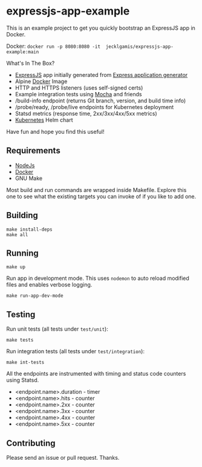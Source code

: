 # expressjs-app-example

This is an example project to get you quickly bootstrap an ExpressJS app in Docker.

Docker:  `docker run -p 8080:8080 -it  jecklgamis/expressjs-app-example:main`

What's In The Box?

* [ExpressJS](https://expressjs.com/) app initially generated
  from [Express application generator](https://expressjs.com/en/starter/generator.html)
* Alpine [Docker](https://docker.io) Image
* HTTP and HTTPS listeners (uses self-signed certs)
* Example integration tests using [Mocha](https://mochajs.org/) and friends
* /build-info endpoint (returns Git branch, version, and build time info)
* /probe/ready, /probe/live endpoints for Kubernetes deployment
* Statsd metrics (response time, 2xx/3xx/4xx/5xx metrics)
* [Kubernetes](https://kubernetes.io/) Helm chart 

Have fun and hope you find this useful!

## Requirements

* [NodeJs](https://nodejs.org/en/download/package-manager/)
* [Docker](https://docs.docker.com/get-docker/)
* GNU Make

Most build and run commands are wrapped inside Makefile. Explore this one to see what the existing targets you can
invoke of if you like to add one.

## Building
```
make install-deps
make all
```

## Running
```
make up
```

Run app in development mode. This uses `nodemon` to auto reload modified files and enables verbose logging.

```
make run-app-dev-mode
```

## Testing

Run unit tests (all tests under `test/unit`):

```
make tests
```

Run integration tests (all tests under `test/integration`):

```
make int-tests
```


All the endpoints are instrumented with timing and status code counters using Statsd.

* <endpoint.name>.duration - timer
* <endpoint.name>.hits - counter
* <endpoint.name>.2xx - counter
* <endpoint.name>.3xx - counter
* <endpoint.name>.4xx - counter
* <endpoint.name>.5xx - counter

## Contributing
Please send an issue or pull request. Thanks.


